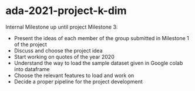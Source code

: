 # ada-2021-project-k-dim

Internal Milestone up until project Milestone 3:

- Present the ideas of each member of the group submitted in Milestone 1 of the project
- Discuss and choose the project idea
- Start working on quotes of the year 2020
- Understand the way to load the sample dataset given in Google colab into dataframe
- Choose the relevant features to load and work on
- Decide a proper pipeline for the project development
